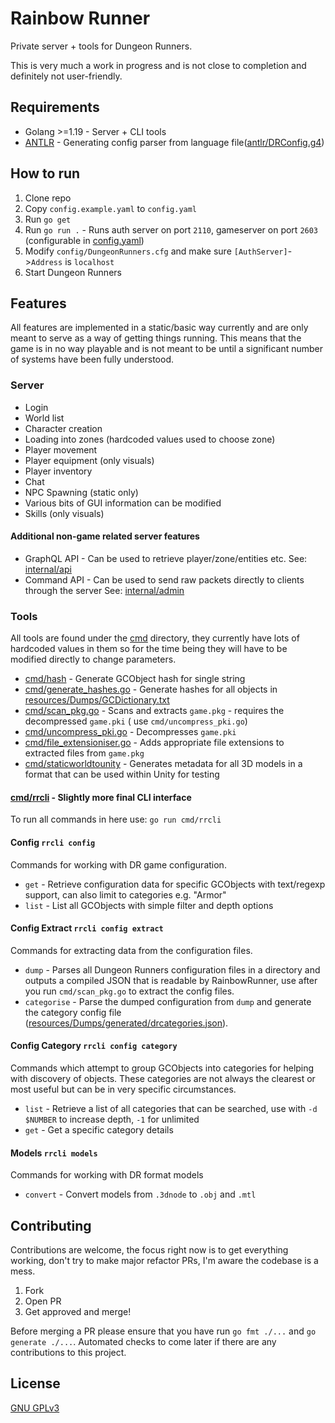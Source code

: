 # Rainbow Runner

Private server + tools for Dungeon Runners.

This is very much a work in progress and is not close to completion and definitely not user-friendly.

## Requirements

* Golang >=1.19 - Server + CLI tools
* [ANTLR](https://www.antlr.org/index.html) - Generating config parser from language
  file([antlr/DRConfig.g4](antlr/DRConfig.g4))

## How to run

1. Clone repo
2. Copy `config.example.yaml` to `config.yaml`
3. Run `go get`
4. Run `go run .` - Runs auth server on port `2110`, gameserver on port `2603` (configurable
   in [config.yaml](./config.example.yaml))
5. Modify `config/DungeonRunners.cfg` and make sure `[AuthServer]`->`Address` is `localhost`
6. Start Dungeon Runners

## Features

All features are implemented in a static/basic way currently and are only meant to serve as a way of getting things
running.
This means that the game is in no way playable and is not meant to be until a significant number of systems have been
fully understood.

### Server

* Login
* World list
* Character creation
* Loading into zones (hardcoded values used to choose zone)
* Player movement
* Player equipment (only visuals)
* Player inventory
* Chat
* NPC Spawning (static only)
* Various bits of GUI information can be modified
* Skills (only visuals)

#### Additional non-game related server features

* GraphQL API - Can be used to retrieve player/zone/entities etc. See: [internal/api](internal/api)
* Command API - Can be used to send raw packets directly to clients through the server
  See: [internal/admin](internal/admin)

### Tools

All tools are found under the [cmd](cmd) directory, they currently have lots of hardcoded values in them so for the time
being
they will have to be modified directly to change parameters.

* [cmd/hash](cmd/hash) - Generate GCObject hash for single string
* [cmd/generate_hashes.go](cmd/generate_hashes.go) - Generate hashes for all objects
  in [resources/Dumps/GCDictionary.txt](resources/Dumps/GCDictionary.txt)
* [cmd/scan_pkg.go](cmd/scan_pkg.go) - Scans and extracts `game.pkg` - requires the decompressed `game.pki` (
  use `cmd/uncompress_pki.go`)
* [cmd/uncompress_pki.go](cmd/uncompress_pki.go) - Decompresses `game.pki`
* [cmd/file_extensioniser.go](cmd/file_extensioniser.go) - Adds appropriate file extensions to extracted files
  from `game.pkg`
* [cmd/staticworldtounity](cmd/staticworldtounity) - Generates metadata for all 3D models in a format that can be used
  within Unity for testing

#### [cmd/rrcli](cmd/rrcli) - Slightly more final CLI interface

To run all commands in here use: `go run cmd/rrcli`

#### Config `rrcli config`

Commands for working with DR game configuration.

* `get` - Retrieve configuration data for specific GCObjects with text/regexp support, can also limit to categories
  e.g. "Armor"
* `list` - List all GCObjects with simple filter and depth options

#### Config Extract `rrcli config extract`

Commands for extracting data from the configuration files.

* `dump` - Parses all Dungeon Runners configuration files in a directory and outputs a compiled JSON that is readable by
  RainbowRunner, use after you run `cmd/scan_pkg.go` to extract the config files.
* `categorise` - Parse the dumped configuration from `dump` and generate the category config
  file ([resources/Dumps/generated/drcategories.json](resources/Dumps/generated/drcategories.json)).

#### Config Category `rrcli config category`

Commands which attempt to group GCObjects into categories for helping with discovery of objects.
These categories are not always the clearest or most useful but can be in very specific circumstances.

* `list` - Retrieve a list of all categories that can be searched, use with `-d $NUMBER` to increase
  depth, `-1` for unlimited
* `get` - Get a specific category details

#### Models `rrcli models`

Commands for working with DR format models

* `convert` - Convert models from `.3dnode` to `.obj` and `.mtl`

## Contributing

Contributions are welcome, the focus right now is to get everything working, don't try to make major refactor PRs, I'm
aware the codebase is a mess.

1. Fork
2. Open PR
3. Get approved and merge!

Before merging a PR please ensure that you have run `go fmt ./...` and `go generate ./...`.
Automated checks to come later if there are any contributions to this project.

## License

[GNU GPLv3](https://choosealicense.com/licenses/gpl-3.0/)
